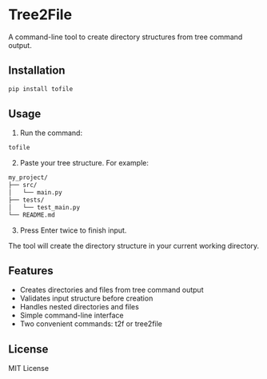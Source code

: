 # Tree2File

A command-line tool to create directory structures from tree command output.

## Installation

```bash
pip install tofile
```

## Usage

1. Run the command:
```bash
tofile
```

2. Paste your tree structure. For example:
```bash
my_project/
├── src/
│   └── main.py
├── tests/
│   └── test_main.py
└── README.md
```

3. Press Enter twice to finish input.

The tool will create the directory structure in your current working directory.


## Features

- Creates directories and files from tree command output
- Validates input structure before creation
- Handles nested directories and files
- Simple command-line interface
- Two convenient commands: t2f or tree2file

## License
MIT License